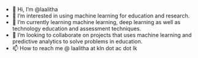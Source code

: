 - 👋 Hi, I’m @laalitha
- 👀 I’m interested in using machine learning for education and research.
- 🌱 I’m currently learning machine learning, deep learning as well as technology education and assessment techniques.
- 💞️ I’m looking to collaborate on projects that uses machine learning and predictive analytics to solve problems in education.
- 📫 How to reach me @ laalitha at kln dot ac dot lk

<!---
laalitha/laalitha is a ✨ special ✨ repository because its `README.md` (this file) appears on your GitHub profile.
You can click the Preview link to take a look at your changes.
--->
